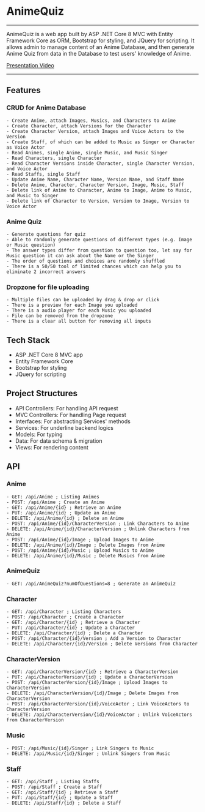 # AnimeQuiz

---

AnimeQuiz is a web app built by ASP .NET Core 8 MVC with Entity Framework Core as ORM, Bootstrap for styling, and JQuery for scripting.
It allows admin to manage content of an Anime Database, and then generate Anime Quiz from data in the Database to test users' knowledge of Anime.

[Presentation Video](https://humberital-my.sharepoint.com/:v:/g/personal/n01685197_humber_ca/EUlyQhHkdz1IsJ57sepL4B0B9DLqDUiKNnrqxg346CCnuQ?nav=eyJyZWZlcnJhbEluZm8iOnsicmVmZXJyYWxBcHAiOiJPbmVEcml2ZUZvckJ1c2luZXNzIiwicmVmZXJyYWxBcHBQbGF0Zm9ybSI6IldlYiIsInJlZmVycmFsTW9kZSI6InZpZXciLCJyZWZlcnJhbFZpZXciOiJNeUZpbGVzTGlua0NvcHkifX0&e=HpS0IV)

---

## Features

### CRUD for Anime Database
    - Create Anime, attach Images, Musics, and Characters to Anime
    - Create Character, attach Versions for the Character
    - Create Character Version, attach Images and Voice Actors to the Version
    - Create Staff, of which can be added to Music as Singer or Character as Voice Actor
    - Read Animes, single Anime, single Music, and Music Singer
    - Read Characters, single Character
    - Read Character Versions inside Character, single Character Version, and Voice Actor
    - Read Staffs, single Staff
    - Update Anime Name, Character Name, Version Name, and Staff Name
    - Delete Anime, Character, Character Version, Image, Music, Staff
    - Delete link of Anime to Character, Anime to Image, Anime to Music, and Music to Singer
    - Delete link of Character to Version, Version to Image, Version to Voice Actor
    
### Anime Quiz
    - Generate questions for quiz
    - Able to randomly generate questions of different types (e.g. Image or Music question)
    - The answer types differ from question to question too, let say for Music question it can ask about the Name or the Singer
    - The order of questions and choices are randomly shuffled
    - There is a 50/50 tool of limited chances which can help you to eliminate 2 incorrect answers
    
### Dropzone for file uploading
    - Multiple files can be uploaded by drag & drop or click
    - There is a preview for each Image you uploaded
    - There is a audio player for each Music you uploaded
    - File can be removed from the dropzone
    - There is a clear all button for removing all inputs
 
## Tech Stack

- ASP .NET Core 8 MVC app
- Entity Framework Core
- Bootstrap for styling
- JQuery for scripting

## Project Structures

- API Controllers: For handling API request
- MVC Controllers: For handling Page request
- Interfaces: For abstracting Services' methods
- Services: For underline backend logics
- Models: For typing
- Data: For data schema & migration
- Views: For rendering content

## API

### Anime
    - GET: /api/Anime ; Listing Animes
    - POST: /api/Anime ; Create an Anime
    - GET: /api/Anime/{id} ; Retrieve an Anime
    - PUT: /api/Anime/{id} ; Update an Anime
    - DELETE: /api/Anime/{id} ; Delete an Anime
    - POST: /api/Anime/{id}/CharacterVersion ; Link Characters to Anime
    - DELETE: /api/Anime/{id}/CharacterVersion ; Unlink Characters from Anime
    - POST: /api/Anime/{id}/Image ; Upload Images to Anime
    - DELETE: /api/Anime/{id}/Image ; Delete Images from Anime
    - POST: /api/Anime/{id}/Music ; Upload Musics to Anime
    - DELETE: /api/Anime/{id}/Music ; Delete Musics from Anime

### AnimeQuiz
    - GET: /api/AnimeQuiz?numOfQuestions=8 ; Generate an AnimeQuiz

### Character
    - GET: /api/Character ; Listing Characters
    - POST: /api/Character ; Create a Character
    - GET: /api/Character/{id} ; Retrieve a Character
    - PUT: /api/Character/{id} ; Update a Character
    - DELETE: /api/Character/{id} ; Delete a Character
    - POST: /api/Character/{id}/Version ; Add a Version to Character
    - DELETE: /api/Character/{id}/Version ; Delete Versions from Character

### CharacterVersion
    - GET: /api/CharacterVersion/{id} ; Retrieve a CharacterVersion
    - PUT: /api/CharacterVersion/{id} ; Update a CharacterVersion
    - POST: /api/CharacterVersion/{id}/Image ; Upload Images to CharacterVersion
    - DELETE: /api/CharacterVersion/{id}/Image ; Delete Images from CharacterVersion
    - POST: /api/CharacterVersion/{id}/VoiceActor ; Link VoiceActors to CharacterVersion
    - DELETE: /api/CharacterVersion/{id}/VoiceActor ; Unlink VoiceActors from CharacterVersion
 
### Music
    - POST: /api/Music/{id}/Singer ; Link Singers to Music
    - DELETE: /api/Music/{id}/Singer ; Unlink Singers from Music

### Staff
    - GET: /api/Staff ; Listing Staffs
    - POST: /api/Staff ; Create a Staff
    - GET: /api/Staff/{id} ; Retrieve a Staff
    - PUT: /api/Staff/{id} ; Update a Staff
    - DELETE: /api/Staff/{id} ; Delete a Staff
